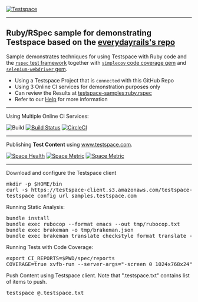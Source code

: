 [![Testspace](https://www.testspace.com/img/Testspace.png)](https://www.testspace.com)

***

## Ruby/RSpec sample for demonstrating Testspace based on the [everydayrails's  repo](https://github.com/everydayrails/rails-4-1-rspec-3-0)

Sample demonstrates techniques for using Testspace with Ruby code and the [`rspec` test framework](http://rspec.info/) together with [`simplecov` code coverage gem](https://github.com/colszowka/simplecov) and [`selenium-webdriver` gem](https://rubygems.org/gems/selenium-webdriver/).

  * Using a Testspace Project that is `connected` with this GitHub Repo
  * Using 3 Online CI services for demonstration purposes only
  * Can review the Results at [testspace-samples:ruby.rspec](https://samples.testspace.com/projects/testspace-samples:ruby.rspec)
  * Refer to our [Help](https://help.testspace.com/) for more information

***
Using Multiple Online CI Services:

![Build](https://github.com/testspace-samples/ruby.rspec/workflows/Build/badge.svg)
[![Build Status](https://travis-ci.org/testspace-samples/ruby.rspec.svg?branch=master)](https://travis-ci.org/testspace-samples/ruby.rspec)
[![CircleCI](https://circleci.com/gh/testspace-samples/ruby.rspec.svg?style=svg)](https://circleci.com/gh/testspace-samples/ruby.rspec)


***
Publishing **Test Content** using www.testspace.com.

[![Space Health](https://samples.testspace.com/spaces/726/badge?token=8d82eaaa19bc5693497a7d1c517828c343a77168)](https://samples.testspace.com/spaces/726 "Test Cases")
[![Space Metric](https://samples.testspace.com/spaces/726/metrics/658/badge?token=e2c5d9cbca50a6b3a2e891c3ca3631f2bf05e40c)](https://samples.testspace.com/spaces/726/schema/Code%20Coverage "Code Coverage (lines)")
[![Space Metric](https://samples.testspace.com/spaces/726/metrics/659/badge?token=9cc9e80131a7f91629c83ea332f652c1a13bd66d)](https://samples.testspace.com/spaces/726/schema/Static%20Analysis "Static Analysis (issues)")

***
Download and configure the Testspace client

<pre>
mkdir -p $HOME/bin
curl -s https://testspace-client.s3.amazonaws.com/testspace-linux.tgz | tar -zxvf- -C $HOME/bin
testspace config url samples.testspace.com
</pre>


Running Static Analysis:

<pre>
bundle install
bundle exec rubocop --format emacs --out tmp/rubocop.txt
bundle exec brakeman -o tmp/brakeman.json
bundle exec brakeman_translate_checkstyle_format translate --file="tmp/brakeman.json" > tmp/brakeman_checkstyle.xml
</pre>

Running Tests with Code Coverage:

<pre>
export CI_REPORTS=$PWD/spec/reports
COVERAGE=true xvfb-run --server-args="-screen 0 1024x768x24" bundle exec rake ci:setup:rspec spec
</pre>

Push Content using Testspace client. Note that ".testspace.txt" contains list of items to push.

<pre>
testspace @.testspace.txt
</pre>